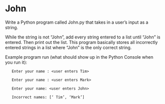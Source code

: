 # John

Write a Python program called John.py that takes in a user’s input as a
string.

While the string is not “John”, add every string entered to a list until “John”
is entered. Then print out the list. This program basically stores all
incorrectly entered strings in a list where “John” is the only correct string.

Example program run (what should show up in the Python Console when
you run it):
       
       Enter your name : <user enters Tim>
       
       Enter your name : <user enters Mark>
       
       Enter your name: <user enters John>
       
       Incorrect names: [‘ Tim’, ‘Mark’]
